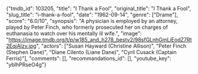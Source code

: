 {"tmdb_id": 103205, "title": "I Thank a Fool", "original_title": "I Thank a Fool", "slug_title": "i-thank-a-fool", "date": "1962-09-14", "genre": ["Drame"], "score": "6.0/10", "synopsis": "A physician is employed by an attorney, played by Peter Finch, who formerly prosecuted her on charges of euthanasia to watch over his mentally ill wife.", "image": "https://image.tmdb.org/t/p/w185_and_h278_bestv2/98sfGLnhGmLiEodZ7Rt2EqjAIzv.jpg", "actors": ["Susan Hayward (Christine Allison)", "Peter Finch (Stephen Dane)", "Diane Cilento (Liane Dane)", "Cyril Cusack (Captain Ferris)"], "comments": [], "recommandations_id": [], "youtube_key": "yblhPRseO4g"}